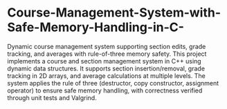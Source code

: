 # Course-Management-System-with-Safe-Memory-Handling-in-C-
Dynamic course management system supporting section edits, grade tracking, and averages with rule-of-three memory safety.
This project implements a course and section management system in C++ using dynamic data structures. It supports section insertion/removal, grade tracking in 2D arrays, and average calculations at multiple levels. The system applies the rule of three (destructor, copy constructor, assignment operator) to ensure safe memory handling, with correctness verified through unit tests and Valgrind.
